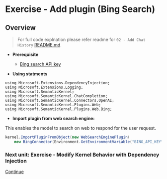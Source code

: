 ﻿# Exercise - Add plugin (Bing Search)

## Overview

> For full code explnation please refer readme for `02 - Add Chat History`  [README.md](../02%20-%20Add%20Chat%20History/README.md).

- **Prerequisite**
  - [Bing search API key](https://learn.microsoft.com/en-us/bing/search-apis/bing-web-search/create-bing-search-service-resource)

- **Using statments**

```Csharp
using Microsoft.Extensions.DependencyInjection;
using Microsoft.Extensions.Logging;
using Microsoft.SemanticKernel;
using Microsoft.SemanticKernel.ChatCompletion;
using Microsoft.SemanticKernel.Connectors.OpenAI;
using Microsoft.SemanticKernel.Plugins.Web;
using Microsoft.SemanticKernel.Plugins.Web.Bing;
```

- **Import plugin from web search engine:**

This enables the model to search on web to respond for the user request.

```csharp
kernel.ImportPluginFromObject(new WebSearchEnginePlugin(
    new BingConnector(Environment.GetEnvironmentVariable("BING_API_KEY"))));
```

### Next unit: Exercise - Modify Kernel Behavior with Dependency Injection

[Continue](./06%20Modifying%20Kernel%20Behavior%20with%20Dependency%20Injection.md)